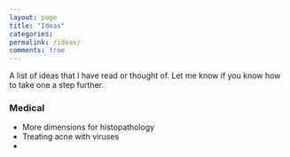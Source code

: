 ```yaml
---
layout: page
title: "Ideas"
categories: 
permalink: /ideas/
comments: true
---
```

A list of ideas that I have read or thought of. Let me know if you know how to take one a step further.

### Medical
- More dimensions for histopathology
- Treating acne with viruses
- 